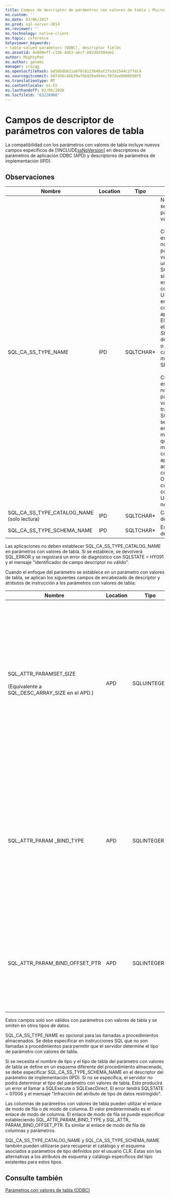 ```yaml
---
title: Campos de descriptor de parámetros con valores de tabla | Microsoft Docs
ms.custom: ''
ms.date: 03/06/2017
ms.prod: sql-server-2014
ms.reviewer: ''
ms.technology: native-client
ms.topic: reference
helpviewer_keywords:
- table-valued parameters (ODBC), descriptor fields
ms.assetid: 4e009eff-c156-4d63-abcf-082ddd304de2
author: MightyPen
ms.author: genemi
manager: craigg
ms.openlocfilehash: bd58bdb611a070c812364baf2fa3e1544c2ffdc9
ms.sourcegitcommit: b87d36c46b39af8b929ad94ec707dee8800950f5
ms.translationtype: MT
ms.contentlocale: es-ES
ms.lasthandoff: 02/08/2020
ms.locfileid: "63228966"
---
```

# <a name="table-valued-parameter-descriptor-fields"></a>Campos de descriptor de parámetros con valores de tabla
  La compatibilidad con los parámetros con valores de tabla incluye nuevos campos específicos de [!INCLUDE[ssNoVersion](../../includes/ssnoversion-md.md)] en descriptores de parámetros de aplicación ODBC (APD) y descriptores de parámetros de implementación (IPD).  
  
## <a name="remarks"></a>Observaciones  
  
|Nombre|Location|Tipo|Descripción|  
|----------|--------------|----------|-----------------|  
|SQL_CA_SS_TYPE_NAME|IPD|SQLTCHAR*|Nombre del tipo de servidor del parámetro con valores de tabla.<br /><br /> Cuando se especifica un nombre de tipo de parámetro con valores de tabla en una llamada a SQLBindParameter, siempre debe especificarse como un valor Unicode, incluso en aplicaciones compiladas como aplicaciones ANSI. El valor usado para el parámetro *StrLen_or_IndPtr* debe ser SQL_NTS o la longitud de la cadena del nombre multiplicado por SIZEOF (WCHAR).<br /><br /> Cuando se especifica un nombre de tipo de parámetro con valores de tabla a través de SQLSetDescField, se puede especificar mediante un literal que se ajuste a la manera en que se compila la aplicación. El administrador de controladores ODBC realizará cualquier conversión Unicode que sea necesaria.|  
|SQL_CA_SS_TYPE_CATALOG_NAME (solo lectura)|IPD|SQLTCHAR*|Catálogo donde se define el tipo.|  
|SQL_CA_SS_TYPE_SCHEMA_NAME|IPD|SQLTCHAR*|Esquema donde se define el tipo.|  
  
 Las aplicaciones no deben establecer SQL_CA_SS_TYPE_CATALOG_NAME en parámetros con valores de tabla. Si se establece, se devolverá SQL_ERROR y se registrará un error de diagnóstico con SQLSTATE = HY091 y el mensaje "identificador de campo descriptor no válido".  
  
 Cuando el enfoque del parámetro se establece en un parámetro con valores de tabla, se aplican los siguientes campos de encabezado de descriptor y atributos de instrucción a los parámetros con valores de tabla:  
  
|Nombre|Location|Tipo|Descripción|  
|----------|--------------|----------|-----------------|  
|SQL_ATTR_PARAMSET_SIZE<br /><br /> (Equivalente a SQL_DESC_ARRAY_SIZE en el APD.)|APD|SQLUINTEGER|Tamaño de matriz de las matrices de búfer de un parámetro con valores de tabla. Éste es el número máximo de filas que los búferes pueden incluir o el tamaño de los búferes en filas; el propio valor de parámetro con valores de tabla puede tener más o menos filas de las que pueden incluir los búferes. El valor predeterminado es 1. **Nota:**  Si SQL_SOPT_SS_PARAM_FOCUS se establece en su valor predeterminado de 0, SQL_ATTR_PARAMSET_SIZE hace referencia a la instrucción y especifica el número de conjuntos de parámetros. Si SQL_SOPT_SS_PARAM_FOCUS se establece en el ordinal de un parámetro con valores de tabla, hace referencia al parámetro con valores de tabla y especifica el número de filas por conjunto de parámetros del parámetro con valores de tabla.|  
|SQL_ATTR_PARAM _BIND_TYPE|APD|SQLINTEGER|El valor predeterminado es SQL_PARAM_BIND_BY_COLUMN.<br /><br /> Para seleccionar el enlace de modo de fila, este campo se establece en la longitud de la estructura o en una instancia de un búfer que se enlazará a un conjunto de filas de parámetro con valores de tabla. Esta longitud debe incluir el espacio para todas las columnas enlazadas y cualquier relleno de la estructura o búfer. De esta forma se garantiza que, cuando la dirección de una columna enlazada se incrementa con la longitud especificada, el resultado señalará al principio de la misma columna en la fila siguiente. Cuando se utiliza el operador `sizeof` en ANSI C, se garantiza este comportamiento.|  
|SQL_ATTR_PARAM_BIND_OFFSET_PTR|APD|SQLINTEGER*|El valor predeterminado es un puntero NULL.<br /><br /> Si este campo es no NULL, el controlador elimina las referencias el puntero, agrega el valor sin referencia a cada uno de los campos aplazados del registro de descriptor (SQL_DESC_DATA_PTR, SQL_DESC_INDICATOR_PTR y SQL_DESC_OCTET_LENGTH_PTR) y utiliza los nuevos valores de puntero para tener acceso a los valores de datos.|  
  
 Estos campos solo son válidos con parámetros con valores de tabla y se omiten en otros tipos de datos.  
  
 SQL_CA_SS_TYPE_NAME es opcional para las llamadas a procedimientos almacenados. Se debe especificar en instrucciones SQL que no son llamadas a procedimientos para permitir que el servidor determine el tipo de parámetro con valores de tabla.  
  
 Si se necesita el nombre de tipo y el tipo de tabla del parámetro con valores de tabla se define en un esquema diferente del procedimiento almacenado, se debe especificar SQL_CA_SS_TYPE_SCHEMA_NAME en el descriptor del parámetro de implementación (IPD). Si no se especifica, el servidor no podrá determinar el tipo del parámetro con valores de tabla. Esto producirá un error al llamar a SQLExecute o SQLExecDirect. El error tendrá SQLSTATE = 07006 y el mensaje "Infracción del atributo de tipo de datos restringido".  
  
 Las columnas de parámetros con valores de tabla pueden utilizar el enlace de modo de fila o de modo de columna. El valor predeterminado es el enlace de modo de columna. El enlace de modo de fila se puede especificar estableciendo SQL_ATTR_PARAM_BIND_TYPE y SQL_ATTR_ PARAM_BIND_OFFSET_PTR. Es similar al enlace de modo de fila de columnas y parámetros.  
  
 SQL_CA_SS_TYPE_CATALOG_NAME y SQL_CA_SS_TYPE_SCHEMA_NAME también pueden utilizarse para recuperar el catálogo y el esquema asociados a parámetros de tipo definidos por el usuario CLR. Éstas son las alternativas a los atributos de esquema y catálogo específicos del tipo existentes para estos tipos.  
  
## <a name="see-also"></a>Consulte también  
 [Parámetros con valores de tabla &#40;ODBC&#41;](table-valued-parameters-odbc.md)  
  
  
